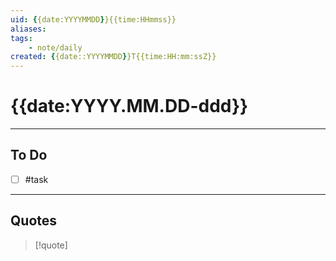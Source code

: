 ```yaml
---
uid: {{date:YYYYMMDD}}{{time:HHmmss}}
aliases: 
tags: 
    - note/daily
created: {{date::YYYYMMDD}}T{{time:HH:mm:ssZ}}
---
```

# {{date:YYYY.MM.DD-ddd}}
---
## To Do
- [ ] #task 

---
## Quotes
>[!quote]

